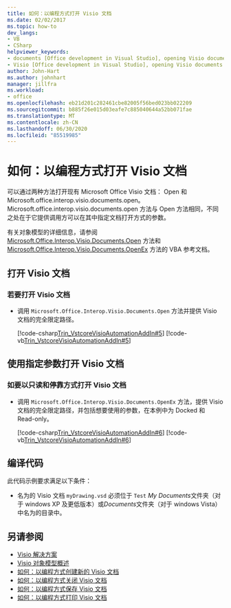 ```yaml
---
title: 如何：以编程方式打开 Visio 文档
ms.date: 02/02/2017
ms.topic: how-to
dev_langs:
- VB
- CSharp
helpviewer_keywords:
- documents [Office development in Visual Studio], opening Visio documents
- Visio [Office development in Visual Studio], opening Visio documents
author: John-Hart
ms.author: johnhart
manager: jillfra
ms.workload:
- office
ms.openlocfilehash: eb21d201c282461cbe82005f56bed023bb022209
ms.sourcegitcommit: b885f26e015d03eafe7c885040644a52bb071fae
ms.translationtype: MT
ms.contentlocale: zh-CN
ms.lasthandoff: 06/30/2020
ms.locfileid: "85519985"
---
```

# <a name="how-to-programmatically-open-visio-documents"></a>如何：以编程方式打开 Visio 文档
  可以通过两种方法打开现有 Microsoft Office Visio 文档： Open 和 Microsoft.office.interop.visio.documents.open。 Microsoft.office.interop.visio.documents.open 方法与 Open 方法相同，不同之处在于它提供调用方可以在其中指定文档打开方式的参数。

 有关对象模型的详细信息，请参阅 [Microsoft.Office.Interop.Visio.Documents.Open](/office/vba/api/Visio.Documents.Open) 方法和 [Microsoft.Office.Interop.Visio.Documents.OpenEx](/office/vba/api/Visio.Documents.OpenEx) 方法的 VBA 参考文档。

## <a name="open-a-visio-document"></a>打开 Visio 文档

### <a name="to-open-a-visio-document"></a>若要打开 Visio 文档

- 调用 `Microsoft.Office.Interop.Visio.Documents.Open` 方法并提供 Visio 文档的完全限定路径。

     [!code-csharp[Trin_VstcoreVisioAutomationAddIn#5](../vsto/codesnippet/CSharp/trin_vstcorevisioautomationaddin/ThisAddIn.cs#5)]
     [!code-vb[Trin_VstcoreVisioAutomationAddIn#5](../vsto/codesnippet/VisualBasic/trin_vstcorevisioautomationaddin/ThisAddIn.vb#5)]

## <a name="open-a-visio-document-with-specified-arguments"></a>使用指定参数打开 Visio 文档

### <a name="to-open-a-visio-document-as-read-only-and-docked"></a>如要以只读和停靠方式打开 Visio 文档

- 调用 `Microsoft.Office.Interop.Visio.Documents.OpenEx` 方法，提供 Visio 文档的完全限定路径，并包括想要使用的参数，在本例中为 Docked 和 Read-only。

     [!code-csharp[Trin_VstcoreVisioAutomationAddIn#6](../vsto/codesnippet/CSharp/trin_vstcorevisioautomationaddin/ThisAddIn.cs#6)]
     [!code-vb[Trin_VstcoreVisioAutomationAddIn#6](../vsto/codesnippet/VisualBasic/trin_vstcorevisioautomationaddin/ThisAddIn.vb#6)]

## <a name="compile-the-code"></a>编译代码
 此代码示例要求满足以下条件：

- 名为的 Visio 文档 `myDrawing.vsd` 必须位于 `Test` *My Documents*文件夹（对于 windows XP 及更低版本）或*Documents*文件夹（对于 windows Vista）中名为的目录中。

## <a name="see-also"></a>另请参阅
- [Visio 解决方案](../vsto/visio-solutions.md)
- [Visio 对象模型概述](../vsto/visio-object-model-overview.md)
- [如何：以编程方式创建新的 Visio 文档](../vsto/how-to-programmatically-create-new-visio-documents.md)
- [如何：以编程方式关闭 Visio 文档](../vsto/how-to-programmatically-close-visio-documents.md)
- [如何：以编程方式保存 Visio 文档](../vsto/how-to-programmatically-save-visio-documents.md)
- [如何：以编程方式打印 Visio 文档](../vsto/how-to-programmatically-print-visio-documents.md)
